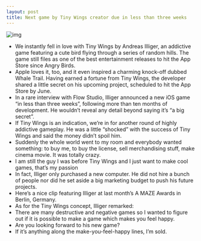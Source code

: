 ```yaml
---
layout: post
title: Next game by Tiny Wings creator due in less than three weeks
---
```

![img](http://media.idownloadblog.com/wp-content/uploads/2011/12/Tiny-Wings-e1298778306759.png)
* We instantly fell in love with Tiny Wings by Andreas Illiger, an addictive game featuring a cute bird flying through a series of random hills. The game still files as one of the best entertainment releases to hit the App Store since Angry Birds.
* Apple loves it, too, and it even inspired a charming knock-off dubbed Whale Trail. Having earned a fortune from Tiny Wings, the developer shared a little secret on his upcoming project, scheduled to hit the App Store by June.
* In a rare interview with Flow Studio, Illiger announced a new iOS game “in less than three weeks”, following more than ten months of development. He wouldn’t reveal any detail beyond saying it’s “a big secret”.
* If Tiny Wings is an indication, we’re in for another round of highly addictive gameplay. He was a little “shocked” with the success of Tiny Wings and said the money didn’t spoil him.
* Suddenly the whole world went to my room and everybody wanted something: to buy me, to buy the license, sell merchandising stuff, make cinema movie. It was totally crazy.
* I am still the guy I was before Tiny Wings and I just want to make cool games, that’s my passion
* In fact, Illiger only purchased a new computer. He did not hire a bunch of people nor did he set aside a big marketing budget to push his future projects.
* Here’s a nice clip featuring Illiger at last month’s A MAZE Awards in Berlin, Germany.
* As for the Tiny Wings concept, Illiger remarked:
* There are many destructive and negative games so I wanted to figure out if it is possible to make a game which makes you feel happy.
* Are you looking forward to his new game?
* If it’s anything along the make-you-feel-happy lines, I’m sold.

